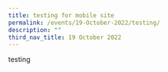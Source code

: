 ```yaml
---
title: testing for mobile site
permalink: /events/19-October-2022/testing/
description: ""
third_nav_title: 19 October 2022
---
```

testing